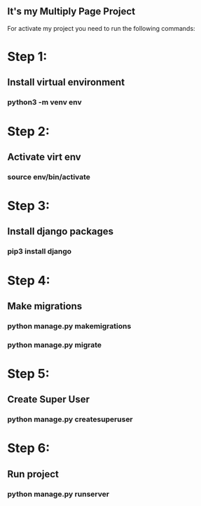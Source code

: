 ## It's my Multiply Page Project 
For activate my project you need to run the following commands:

# Step 1:
## Install virtual environment
### python3 -m venv env

# Step 2:
## Activate virt env 
### source env/bin/activate

# Step 3:
## Install django packages 
### pip3 install django

# Step 4:
## Make migrations
### python manage.py makemigrations
### python manage.py migrate

# Step 5:
## Create Super User
### python manage.py createsuperuser

# Step 6:
## Run project
### python manage.py runserver

